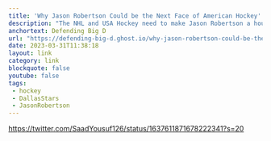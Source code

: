 ```yaml
---
title: 'Why Jason Robertson Could be the Next Face of American Hockey'
description: "The NHL and USA Hockey need to make Jason Robertson a household name."
anchortext: Defending Big D
url: "https://defending-big-d.ghost.io/why-jason-robertson-could-be-the-next-face-of-american-hockey-2/"
date: 2023-03-31T11:38:18
layout: link
category: link
blockquote: false
youtube: false
tags:
 - hockey
 - DallasStars
 - JasonRobertson
---
```


https://twitter.com/SaadYousuf126/status/1637611871678222341?s=20
